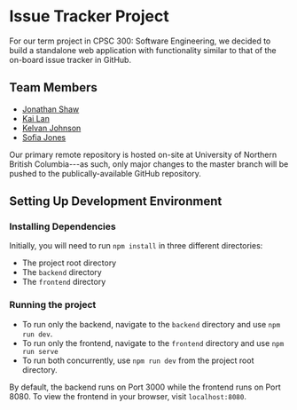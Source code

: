# Issue Tracker Project

For our term project in CPSC 300: Software Engineering, we decided to build a standalone web application with functionality similar to that of the on-board issue tracker in GitHub.

## Team Members

* [Jonathan Shaw](https://github.com/JWShaw)
* [Kai Lan](https://github.com/kai-lan)
* [Kelvan Johnson](https://github.com/Quintexial)
* [Sofia Jones](https://github.com/sofjones)

Our primary remote repository is hosted on-site at University of Northern British Columbia---as such, only major changes to the master branch will be pushed to the publically-available GitHub repository.

## Setting Up Development Environment

### Installing Dependencies

Initially, you will need to run `npm install` in three different directories:
* The project root directory
* The `backend` directory
* The `frontend` directory

### Running the project

* To run only the backend, navigate to the `backend` directory and use `npm run dev`.
* To run only the frontend, navigate to the `frontend` directory and use `npm run serve`
* To run both concurrently, use `npm run dev` from the project root directory.

By default, the backend runs on Port 3000 while the frontend runs on Port 8080.  To view the frontend in your browser, visit `localhost:8080`.


